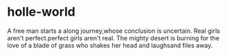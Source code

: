 # holle-world
A free man starts a along journey,whose conclusion is uncertain.
Real girls aren't perfect.perfect girls aren't real.
The mighty desert is burning for the love of a blade of grass who shakes her head and laughsand files away.
